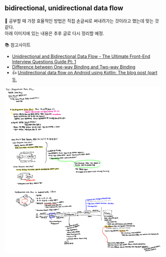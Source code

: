 ## bidirectional, unidirectional data flow

👀 공부할 때 가장 효율적인 방법은 직접 손글씨로 써내려가는 것이라고 했는데 맞는 것 같다. <br>
아래 이미지에 있는 내용은 추후 글로 다시 정리할 예정.<br>
<br>
📚 참고사이트
- [Unidirectional and Bidirectional Data Flow - The Ultimate Front-End Interview Questions Guide Pt: 1](https://dev.to/aryclenio/unidirectional-and-bidirectional-data-flow-the-ultimate-front-end-interview-questions-guide-pt-1-5cnc)
- [Difference between One-way Binding and Two-way Binding](https://www.geeksforgeeks.org/difference-between-one-way-binding-and-two-way-binding/)
- 👍 [Unidirectional data flow on Android using Kotlin: The blog post (part 1).](https://proandroiddev.com/unidirectional-data-flow-on-android-the-blog-post-part-1-cadcf88c72f5)


<img src="./images/Uni-Directional data flow.png">